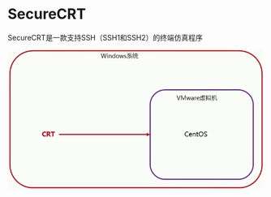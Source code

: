 # SecureCRT

SecureCRT是一款支持SSH（SSH1和SSH2）的终端仿真程序

![图 3](../../images/153f34bcf10e640e3cd0ae3096928107b3461aa13889f1e3039a0f179c0da819.png)  


